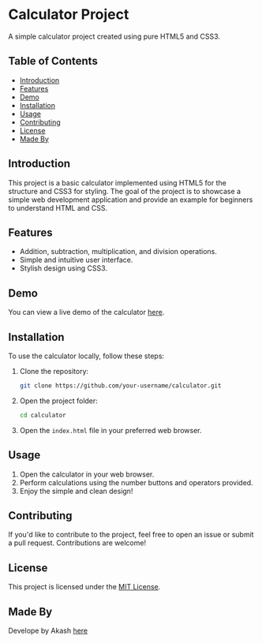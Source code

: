 # Calculator Project

A simple calculator project created using pure HTML5 and CSS3.

## Table of Contents

- [Introduction](#introduction)
- [Features](#features)
- [Demo](#demo)
- [Installation](#installation)
- [Usage](#usage)
- [Contributing](#contributing)
- [License](#license)
- [Made By](#madeby)


## Introduction

This project is a basic calculator implemented using HTML5 for the structure and CSS3 for styling. The goal of the project is to showcase a simple web development application and provide an example for beginners to understand HTML and CSS.

## Features

- Addition, subtraction, multiplication, and division operations.
- Simple and intuitive user interface.
- Stylish design using CSS3.

## Demo

You can view a live demo of the calculator [here](#insert-demo-link).


## Installation

To use the calculator locally, follow these steps:

1. Clone the repository:

    ```bash
    git clone https://github.com/your-username/calculator.git
    ```

2. Open the project folder:

    ```bash
    cd calculator
    ```

3. Open the `index.html` file in your preferred web browser.

## Usage

1. Open the calculator in your web browser.
2. Perform calculations using the number buttons and operators provided.
3. Enjoy the simple and clean design!

## Contributing

If you'd like to contribute to the project, feel free to open an issue or submit a pull request. Contributions are welcome!

## License

This project is licensed under the [MIT License](LICENSE.md).

## Made By

Develope by Akash [here](https://www.linkedin.com/in/akash-borude-316a97189/)
